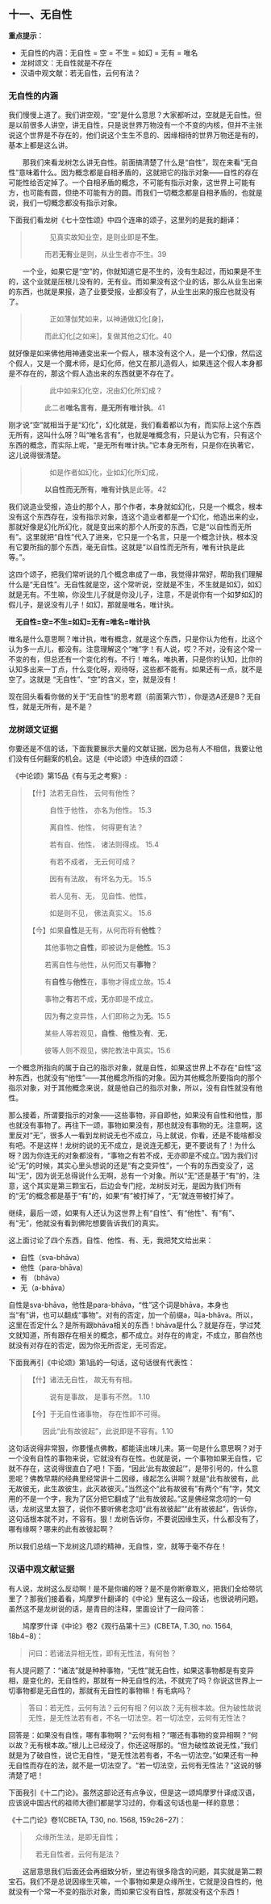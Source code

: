## **十一、无自性**

**重点提示**：

- 无自性的内涵：无自性 = 空 = 不生 = 如幻 = 无有 = 唯名
- 龙树颂文：无自性就是不存在
- 汉语中观文献：若无自性，云何有法？　　

### **无自性的内涵**

我们慢慢上道了。我们讲空观，“空”是什么意思？大家都听过，空就是无自性。但是以前很多人讲空，讲无自性，只是说世界万物没有一个不变的内核，但并不主张说这个世界是不存在的，他们说这个生生不息的、因缘相待的世界万物还是有的，基本上都是这么讲。

　　那我们来看龙树怎么讲无自性。前面搞清楚了什么是“自性”，现在来看“无自性”意味着什么。因为概念都是自相矛盾的，这就把它的指示对象——自性的存在可能性给否定掉了。一个自相矛盾的概念，不可能有指示对象，这世界上可能有方，也可能有圆，但绝不可能有方的圆。而我们一切概念都是自相矛盾的，也就是说，我们一切概念都没有指示对象。

下面我们看龙树《七十空性颂》中四个连串的颂子，这里列的是我的翻译：　　

> 　　　见真实故知业空，是则业即是**不生**。
>
> 　　 而若**无有**业是则，从业生者亦不生。39　　

　　一个业，如果它是“空”的，你就知道它是不生的，没有生起过，而如果是不生的，这个业就是压根儿没有的，无有业。而如果没有这个业的话，那么从业生出来的东西，也就是果报，造了业要受报，业都没有了，从业生出来的报应也就没有了。　　

> 　　　正如薄伽梵如来，以神通做幻化[身]，
>
> 　　 而此幻化[之如来]，复做其他之幻化。40　　

就好像是如来佛他用神通变出来一个假人，根本没有这个人，是一个幻像，然后这个假人，又是一个魔术师，是幻化师，他又在那儿造假人，如果连这个假人本身都是不存在的，那这个假人造出来的东西就更不存在了。　　

> 　　　此中如来幻化空，况由幻化所幻成？
>
> 　　 此二者**唯名言有**，**是无所有唯计执**。41　　

刚才说“空”就相当于是“幻化”，幻化就是，我们看着都以为有，而实际上这个东西无所有，这叫什么呀？叫“唯名言有”，也就是唯概念有，只是认为它有，只有这个东西的概念，而实际上呢，“是无所有唯计执。”它本身无所有，只是你在执著它，这儿说得很清楚。

> 　　　如是作者如幻化，业如幻化所幻成，
>
> 　　 **以自性而无所有**，**唯有计执**是此等。42　　

我们说造业受报，造业的那个人，那个作者，本身就如幻化，只是一个概念，根本没有这个东西存在，没有指示对象，连这个造业者都是一个幻化，他造出来的业，那就好像是幻化所幻化，就是变出来的那个人所变的东西，它是“以自性而无所有”。这里就把“自性”代入了进来，它只是一个名言，只是一个概念计执，根本没有它要所指的那个东西，毫无自性。这就是“以自性而无所有，唯有计执是此等。”。

这四个颂子，把我们常听说的几个概念串成了一串，我觉得非常好，帮助我们理解什么是“无自性”。无自性就是空，这个常听说，空就是不生，不生就是如幻，如幻就是无有。不生嘛，你没生儿子就是你没儿子，注意，不是说你有一个如梦如幻的假儿子，是说没有儿子！如幻，那就是唯名，唯计执。

　**无自性=空=不生=如幻=无有=唯名=唯计执**

唯名是什么意思啊？唯计执，唯有概念，就是这个东西，只是你认为他有，比这个认为多一点儿，都没有。注意理解这个“唯”字！有人说，哎？不对，没有这个常一不变的有，但总还有一个变化的有。不行！唯名，唯执著，只是你的认知，比你的认知多出来一丁点，什么变化呀，观待呀，这些都不能有。如果还有一点，就不是空了。这就是 “无自性”、“空”的含义，空，就是没有！

现在回头看看你做的关于“无自性”的思考题（前面第六节），你是选A还是B？无自性，就是无所有，是不是？

### 龙树颂文证据

你要还是不信的话，下面我要展示大量的文献证据，因为总有人不相信，我要让他们没有任何翻案的机会。这是《中论颂》中连续的四颂：

　《中论颂》第15品《有与无之考察》:　　

> 【什】法若无自性， 云何有他性？
>
> 　　　自性于他性， 亦名为他性。 15.3　　
>
> 　　　离自性、他性， 何得更有法？
>
> 　　　若有自、他性， 诸法则得成。 15.4
>
> 　　　有若不成者， 无云何可成？
>
> 　　　因有有法故， 有坏名为无。 15.5
>
> 　　　若人见有、无， 见自性、他性，
>
> 　　　如是则不见， 佛法真实义。 15.6
>
> 【今】如果**自性**是无有，从何而将有**他性**？
>
> 　　 其他事物之**自性**，即被说为是**他性**。15.3
>
> 　　 若离自性与他性，从何而又有**事物**？
>
> 　　 有**自性**与**他性**在，事物才得成立故。15.4
>
> 　　 事物之**有**若不成，**无**亦即是不成立。
>
> 　　 因为**有**之变异性，人们即称之为**无**。15.5
>
> 　　 某些人等若观见，**自性**、**他性**及**有**、**无**，
>
> 　　 彼等人则不观见，佛陀教法中真实。15.6

一个概念所指向的属于自己的指示对象，就是自性，如果这世界上不存在“自性”这种东西，也就没有“他性”——其他概念所指的对象。因为其他概念所要指向的那个指示对象，对于其他概念来说，就是他自己的指示对象，所以，没有自性就没有他性。

那么接着，所谓要指示的对象——这些事物，非自即他，如果没有自性和他性，那也就没有事物了。再往下一颂，事物如果没有，那也就没有事物的无。注意啊，这里反对“无”，很多人一看到龙树说无也不成立，马上就说，你看，还是不能啥都没有吧。不是这样！龙树的说的无不成立，是说连无都无，更不要说有了！为什么呀？因为你连无的对象都没有，“事物之有若不成，无亦即是不成立。”因为我们讨论“无”的时候，其实心里头想说的还是“有之变异性”，一个有的东西变没了，这叫“无”，因为说无总得说什么无啊，总有一个对象。所以“无”还是基于“有”的，注意，这个其实是第三颗宝石，后边会专门挖，龙树反对无，是因为我们所有的“无”的概念都是基于“有”的，如果“有”被打掉了，“无”就连带被打掉了。

继续，最后一颂，如果有人还认为这世界上有“自性”、有“他性”、有“有”、有“无”，他就没有看到佛陀想要告诉我们的真实。

这上面讨论了四个东西，自性、他性、有、无，我把梵文给出来：

- 自性（sva-bhāva） 
- 他性（para-bhāva）
- 有 （bhāva） 
- 无（a-bhāva）　　

自性是sva-bhāva，他性是para-bhāva，“性”这个词是bhāva，本身也当“有”讲，也可以翻成“事物”。对有的否定，加一个前缀a，叫a-bhāva。所以，这里在否定什么？是所有跟bhāva相关的东西！bhāva是什么？就是存在，学过梵文就知道，所有跟存在相关的概念，都不成立。对存在的肯定，不成立，那自然也就没有对存在的否定，因为你无所否定，无可否定。

下面我再引《中论颂》第1品的一句话，这句话很有代表性：

> 【什】诸法无自性， 故无有有相。
>
> 　　　说有是事故， 是事有不然。 1.10
>
> 【今】于无自性诸事物， 存在性即不可得。
>
> 　　因此“此有故彼起”，此说即是不容有。1.10

这句话说得非常狠，你要懂点佛教，都能读出味儿来。第一句是什么意思啊？对于一个没有自性的事物来说，它就没有存在性。也就是说，一个事物如果无自性，它就不存在，这说得很直白了吧！下面，“因此‘此有故彼起’”，是带引号的，什么意思呢？佛教早期的经典里经常讲十二因缘，缘起怎么讲啊？就是“此有故彼有，此无故彼无，此生故彼生，此灭故彼灭。”当然这个“此有故彼有”有两个“有”字，梵文用的不是一个字，我为了区分把它翻成了“此有故彼起。”这是佛经常念叨的一句话，龙树这里太狠了，说你不要听佛老念叨“此有故彼起”“此有故彼起”，告诉你，这句话根本就不对，不容有。狠！龙树告诉你，不要说因缘生灭，什么都没有了，哪有缘啊？哪来的此有故彼起啊？

所以我们总结一下龙树这几颂的精神，无自性，空，就等于毫不存在！

### 汉语中观文献证据

有人说，龙树这么反动啊！是不是你编的呀？是不是你断章取义，把我们全给带坑里了？那我们接着看，鸠摩罗什翻译的《中论》里有这么一段话，也很说明问题。虽然这不是龙树说的话，是青目的注释，里面设计了一段问答：

　　鸠摩罗什译《中论》卷2《观行品第十三》(CBETA, T.30, no. 1564, 18b4−8)：

> 问曰：若诸法异相无性，即有无性法，有何咎？

有人提问题了：“诸法”就是种种事物，“无性”就无自性，如果这事物都是有变异相，是变化的，无自性的，那就有一种无自性的法，不就完了吗？你说这世界上一切事物都是无自性的，那就有无自性的事物嘛！有毛病吗？

> 答曰：若无性，云何有法？云何有相？何以故？无有根本故。但为破性故说无性，是无性法若有者，不名一切法空。若一切法空，云何有无性法？

回答是：如果没有自性，哪有事物啊？“云何有相？”哪还有事物的变异相啊？“何以故？无有根本故。”根儿上已经没了，你还这呀那的。“但为破性故说无性，”我们就是为了破自性，说它无自性，“是无性法若有者，不名一切法空。”如果还有一种无自性而存在的法，就不是一切法空了。“若一切法空，云何有无性法？”这说的够清楚了吧！

下面我引《十二门论》。虽然这部论还有点争议，但是这一颂鸠摩罗什译成汉语，应该说中国古代的祖师大德们都是学习过的，你看这句话也是一样的意思：

《十二门论》卷1(CBETA, T30, no. 1568, 159c26−27)：

> 　众缘所生法，是即无自性；
>
> 　若无自性者，云何有是法？

　　这层意思我们后面还会再细致分析，里边有很多隐含的问题，其实就是第二颗宝石。我们不是总说因缘生灭嘛，一个事物如果是众缘所生，它就是没自性的，他就没有一个常一不变的指示对象，而如果它没有自性，那就没有这个东西！